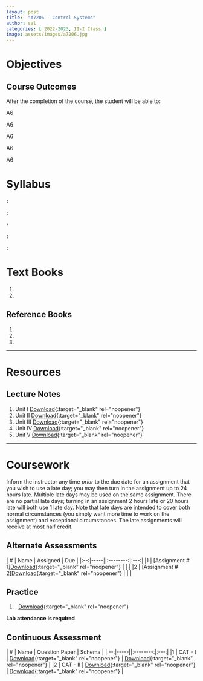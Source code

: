 ```yaml
---
layout: post
title:  "A7206 - Control Systems"
author: sal
categories: [ 2022-2023, II-I Class ]
image: assets/images/a7206.jpg
---
```


# <a name="description">Objectives</a>

  

## <a name="outcomes">Course Outcomes</a>

After the completion of the course, the student will be able to:

A6

A6

A6

A6

A6

# <a name="syllabus">Syllabus</a>

**:** 

**:** 

**:** 

**:** 

**:** 

# <a name="textbooks">Text Books</a>

1. 
2. 

## <a name="references">Reference Books</a>

1. 
2. 
3. 

<hr>

# Resources

## <a name="lecturenotes">Lecture Notes</a>

1. Unit I [Download](#){:target="_blank" rel="noopener"}
2. Unit II [Download](#){:target="_blank" rel="noopener"}
3. Unit III [Download](#){:target="_blank" rel="noopener"}
4. Unit IV [Download](#){:target="_blank" rel="noopener"}
5. Unit V [Download](#){:target="_blank" rel="noopener"}

<hr>

# Coursework

Inform the instructor any time *prior* to the due date for an assignment that you wish to use a late day; you may then turn in the assignment up to 24 hours late. Multiple late days may be used on the same assignment. There are no partial late days; turning in an assignment 2 hours late or 20 hours late will both use 1 late day. Note that late days are intended to cover both normal circumstances (you simply want more time to work on the assignment) and exceptional circumstances. The late assignments will receive at most half credit.

## <a name="aat">Alternate Assessments</a>

| #  | Name | Assigned | Due |
|:--:|-----||:--------:|:---:|
|1 | [Assignment # 1][Download](link){:target="_blank" rel="noopener"} |  |  |
|2 | [Assignment # 2][Download](link){:target="_blank" rel="noopener"} |  |  |

## <a name="practice">Practice</a>

1. . [Download](link){:target="_blank" rel="noopener"}

**Lab attendance is required**.

## <a name="cat">Continuous Assessment</a>

| #  | Name | Question Paper | Schema  |
|:--:|-----||:--------:|:---:|
|1 | CAT - I | [Download](link){:target="_blank" rel="noopener"} | [Download](link){:target="_blank" rel="noopener"} |
|2 | CAT - II | [Download](link){:target="_blank" rel="noopener"} | [Download](link){:target="_blank" rel="noopener"} |